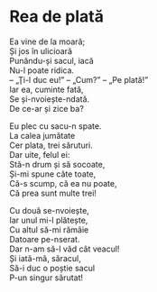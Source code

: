 # Rea de plată

Ea vine de la moară;\
Și jos în ulicioară\
Punându-și sacul, iacă\
Nu-l poate ridica.\
– „Ţi-l duc eu!” – „Cum?” – „Pe plată!”\
Iar ea, cuminte fată,\
Se și-nvoiește-ndată.\
De ce-ar și zice ba?

Eu plec cu sacu-n spate.\
La calea jumătate\
Cer plata, trei săruturi.\
Dar uite, felul ei:\
Stă-n drum și să socoate,\
Și-mi spune câte toate,\
Că-s scump, că ea nu poate,\
Că prea sunt multe trei!

Cu două se-nvoiește,\
Iar unul mi-l plătește,\
Cu altul să-mi rămâie\
Datoare pe-nserat.\
Dar n-am să-l văd cât veacul!\
Și iată-mă, săracul,\
Să-i duc o poștie sacul\
P-un singur sărutat!
